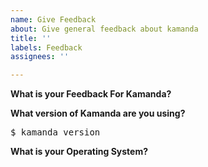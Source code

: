 ```yaml
---
name: Give Feedback
about: Give general feedback about kamanda
title: ''
labels: Feedback
assignees: ''

---
```


**What is your Feedback For Kamanda?**

**What version of Kamanda are you using?**

<pre>
$ kamanda version
</pre>

**What is your Operating System?**
